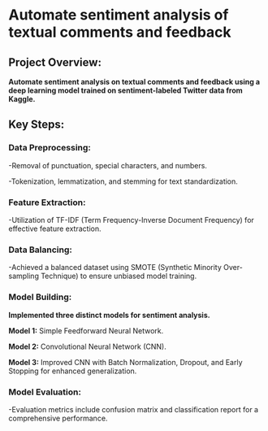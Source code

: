 # **Automate sentiment analysis of textual comments and feedback**

## **Project Overview:**
 **Automate sentiment analysis on textual comments and feedback using a deep learning model trained on sentiment-labeled Twitter data from Kaggle.**

## **Key Steps:**

### **Data Preprocessing:**

-Removal of punctuation, special characters, and numbers.

-Tokenization, lemmatization, and stemming for text standardization.

### **Feature Extraction:**

-Utilization of TF-IDF (Term Frequency-Inverse Document Frequency) for effective feature extraction.

### **Data Balancing:**

-Achieved a balanced dataset using SMOTE (Synthetic Minority Over-sampling Technique) to ensure unbiased model training.

### **Model Building:**
 **Implemented three distinct models for sentiment analysis.**

**Model 1:** Simple Feedforward Neural Network.

**Model 2:** Convolutional Neural Network (CNN).

**Model 3:** Improved CNN with Batch Normalization, Dropout, and Early Stopping for enhanced generalization.

### **Model Evaluation:**

-Evaluation metrics include confusion matrix and classification report for a comprehensive performance. 
